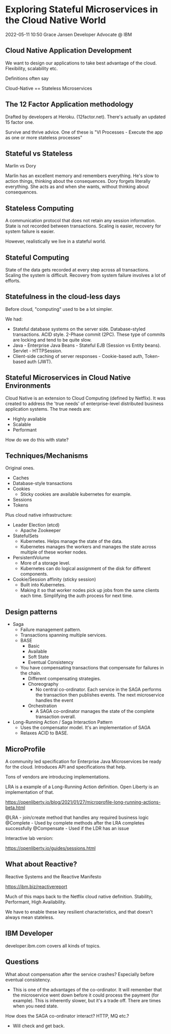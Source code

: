 # Exploring Stateful Microservices in the Cloud Native World

2022-05-11 10:50
Grace Jansen
Developer Advocate @ IBM

## Cloud Native Application Development

We want to design our applications to take best advantage of the cloud.
Flexibility, scalability etc.

Definitions often say

Cloud-Native == Stateless Microservices

## The 12 Factor Application methodology

Drafted by developers at Heroku. (12factor.net). There's actually an updated 15 factor one.

Survive and thrive advice. One of these is "VI Processes - Execute the app as one or more stateless processes"

## Stateful vs Stateless

Marlin vs Dory

Marlin has an excellent memory and remembers everything. He's slow to action things, thinking about the consequences.
Dory forgets literally everything. She acts as and when she wants, without thinking about consequences.

## Stateless Computing

A communication protocol that does not retain any session information. State is not recorded between transactions. 
Scaling is easier, recovery for system failure is easier.

However, realistically we live in a stateful world.

## Stateful Computing

State of the data gets recorded at every step across all transactions.
Scaling the system is difficult. Recovery from system failure involves a lot of efforts.

## Statefulness in the cloud-less days

Before cloud, "computing" used to be a lot simpler.

We had:

- Stateful database systems on the server side. Database-styled transactions. ACID style. 2-Phase commit (2PC). These type of commits are locking and tend to be quite slow.
- Java - Enterprise Java Beans - Stateful EJB (Session vs Entity beans). Servlet - HTTPSession.
- Client-side caching of server responses - Cookie-based auth, Token-based auth (JWT).

## Stateful Microservices in Cloud Native Environments

Cloud Native is an extension to Cloud Computing (defined by Netflix). It was created to address the 'true needs' of enterprise-level distributed business application systems. The true needs are:

- Highly available
- Scalable
- Performant

How do we do this with state?

## Techniques/Mechanisms

Original ones.

- Caches
- Database-style transactions
- Cookies
    - Sticky cookies are available kubernetes for example.
- Sessions
- Tokens

Plus cloud native infrastructure:

- Leader Election (etcd)
    - Apache Zookeeper
- StatefulSets
    - Kubernetes. Helps manage the state of the data. 
    - Kubernetes manages the workers and manages the state across multiple of these worker nodes.
- PersistentVolume
    - More of a storage level.
    - Kubernetes can do logical assignment of the disk for different components.
- Cookie/Session affinity (sticky session)
    - Built into Kubernetes.
    - Making it so that worker nodes pick up jobs from the same clients each time. Simplifying the auth process for next time.

## Design patterns

- Saga
    - Failure management pattern.
    - Transactions spanning multiple services.
    - BASE
        - Basic
        - Available
        - Soft State
        - Eventual Consistency
    - You have compensating transactions that compensate for failures in the chain.
        - Different compensating strategies.
        - Choreography
            - No central co-ordinator. Each service in the SAGA performs the transaction then publishes events. The next microservice handles the event
        - Orchestration
            - A SAGA co-ordinator manages the state of the complete transaction overall.
- Long-Running Action / Saga Interaction Pattern
    - Uses the compensator model. It's an implementation of SAGA
    - Relaxes ACID to BASE.

## MicroProfile

A community led specification for Enterprise Java Microservices be ready for the cloud. Introduces API and specifications that help.

Tons of vendors are introducing implementations.

LRA is a example of a Long-Running Action definition. Open Liberty is an implementation of that.

https://openliberty.io/blog/2021/01/27/microprofile-long-running-actions-beta.html

@LRA - join/create method that handles any required business logic
@Complete - Used by complete methods after the LRA completes successfully
@Compensate - Used if the LDR has an issue

Interactive lab version:

https://openliberty.io/guides/sessions.html

## What about Reactive?

Reactive Systems and the Reactive Manifesto

https://ibm.biz/reactivereport

Much of this maps back to the Netflix cloud native definition. Stability, Performant, High Availability.

We have to enable these key resilient characteristics, and that doesn't always mean stateless.

## IBM Developer

developer.ibm.com covers all kinds of topics.

## Questions

What about compensation after the service crashes? Especially before eventual consistency.

- This is one of the advantages of the co-ordinator. It will remember that the microservice went down before it could process the payment (for example). This is inherently slower, but it's a trade off. There are times when you need state.

How does the SAGA co-ordinator interact? HTTP, MQ etc.?

- Will check and get back.
